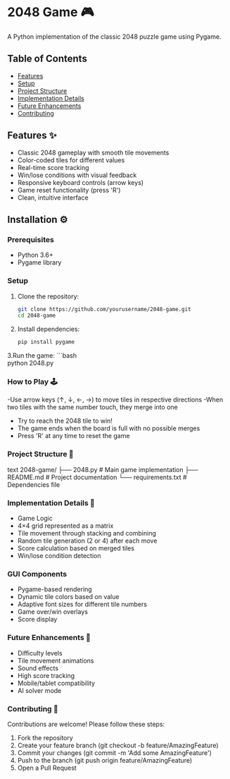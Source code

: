 # 2048 Game 🎮

A Python implementation of the classic 2048 puzzle game using Pygame.


## Table of Contents
- [Features](#features-)
- [Setup](#installation-)
- [Project Structure](#project-structure-)
- [Implementation Details](#implementation-details-)
- [Future Enhancements](#future-enhancements-)
- [Contributing](#contributing-)

## Features ✨

- Classic 2048 gameplay with smooth tile movements
- Color-coded tiles for different values
- Real-time score tracking
- Win/lose conditions with visual feedback
- Responsive keyboard controls (arrow keys)
- Game reset functionality (press 'R')
- Clean, intuitive interface

## Installation ⚙️

### Prerequisites
- Python 3.6+
- Pygame library

### Setup
1. Clone the repository:
   ```bash
   git clone https://github.com/yourusername/2048-game.git
   cd 2048-game
2. Install dependencies:
    ```bash
    pip install pygame
3.Run the game:
    ```bash  
    python 2048.py

### How to Play 🕹️
-Use arrow keys (↑, ↓, ←, →) to move tiles in respective directions
-When two tiles with the same number touch, they merge into one
- Try to reach the 2048 tile to win!
- The game ends when the board is full with no possible merges
- Press 'R' at any time to reset the game


### Project Structure 📂
text
2048-game/
├── 2048.py            # Main game implementation
├── README.md          # Project documentation
└── requirements.txt   # Dependencies file


### Implementation Details 🧠
- Game Logic
- 4×4 grid represented as a matrix
- Tile movement through stacking and combining
- Random tile generation (2 or 4) after each move
- Score calculation based on merged tiles
- Win/lose condition detection


### GUI Components
- Pygame-based rendering
- Dynamic tile colors based on value
- Adaptive font sizes for different tile numbers
- Game over/win overlays
- Score display

### Future Enhancements 🔮
- Difficulty levels
- Tile movement animations
- Sound effects
- High score tracking
- Mobile/tablet compatibility
- AI solver mode

### Contributing 🤝
Contributions are welcome! Please follow these steps:

1. Fork the repository
2. Create your feature branch (git checkout -b feature/AmazingFeature)
3. Commit your changes (git commit -m 'Add some AmazingFeature')
4. Push to the branch (git push origin feature/AmazingFeature)
5. Open a Pull Request
